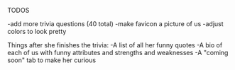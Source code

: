 TODOS

-add more trivia questions (40 total)
-make favicon a picture of us
-adjust colors to look pretty

Things after she finishes the trivia:
	-A list of all her funny quotes
	-A bio of each of us with funny attributes and strengths and weaknesses
	-A "coming soon" tab to make her curious